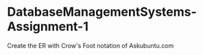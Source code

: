 # DatabaseManagementSystems-Assignment-1
 Create the ER with Crow's Foot notation of Askubuntu.com 

